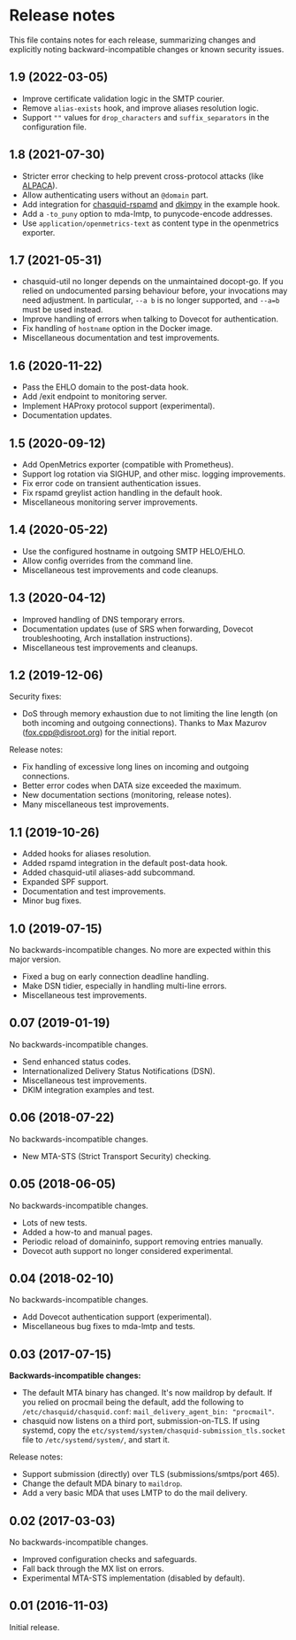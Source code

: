 
# Release notes

This file contains notes for each release, summarizing changes and explicitly
noting backward-incompatible changes or known security issues.


## 1.9 (2022-03-05)

- Improve certificate validation logic in the SMTP courier.
- Remove `alias-exists` hook, and improve aliases resolution logic.
- Support `""` values for `drop_characters` and `suffix_separators` in the
  configuration file.


## 1.8 (2021-07-30)

- Stricter error checking to help prevent cross-protocol attacks
  (like [ALPACA](https://alpaca-attack.com/)).
- Allow authenticating users without an `@domain` part.
- Add integration for
  [chasquid-rspamd](https://github.com/Thor77/chasquid-rspamd) and
  [dkimpy](https://launchpad.net/dkimpy/) in the example hook.
- Add a `-to_puny` option to mda-lmtp, to punycode-encode addresses.
- Use `application/openmetrics-text` as content type in the openmetrics
  exporter.


## 1.7 (2021-05-31)

- chasquid-util no longer depends on the unmaintained docopt-go.
  If you relied on undocumented parsing behaviour before, your invocations may
  need adjustment.  In particular, `--a b` is no longer supported, and `--a=b`
  must be used instead.
- Improve handling of errors when talking to Dovecot for authentication.
- Fix handling of `hostname` option in the Docker image.
- Miscellaneous documentation and test improvements.


## 1.6 (2020-11-22)

- Pass the EHLO domain to the post-data hook.
- Add /exit endpoint to monitoring server.
- Implement HAProxy protocol support (experimental).
- Documentation updates.


## 1.5 (2020-09-12)

- Add OpenMetrics exporter (compatible with Prometheus).
- Support log rotation via SIGHUP, and other misc. logging improvements.
- Fix error code on transient authentication issues.
- Fix rspamd greylist action handling in the default hook.
- Miscellaneous monitoring server improvements.


## 1.4 (2020-05-22)

- Use the configured hostname in outgoing SMTP HELO/EHLO.
- Allow config overrides from the command line.
- Miscellaneous test improvements and code cleanups.


## 1.3 (2020-04-12)

- Improved handling of DNS temporary errors.
- Documentation updates (use of SRS when forwarding, Dovecot troubleshooting,
  Arch installation instructions).
- Miscellaneous test improvements and cleanups.


## 1.2 (2019-12-06)

Security fixes:

- DoS through memory exhaustion due to not limiting the line length (on both
  incoming and outgoing connections). Thanks to Max Mazurov
  (fox.cpp@disroot.org) for the initial report.

Release notes:

- Fix handling of excessive long lines on incoming and outgoing connections.
- Better error codes when DATA size exceeded the maximum.
- New documentation sections (monitoring, release notes).
- Many miscellaneous test improvements.


## 1.1 (2019-10-26)

- Added hooks for aliases resolution.
- Added rspamd integration in the default post-data hook.
- Added chasquid-util aliases-add subcommand.
- Expanded SPF support.
- Documentation and test improvements.
- Minor bug fixes.


## 1.0 (2019-07-15)

No backwards-incompatible changes. No more are expected within this major
version.

- Fixed a bug on early connection deadline handling.
- Make DSN tidier, especially in handling multi-line errors.
- Miscellaneous test improvements.


## 0.07 (2019-01-19)

No backwards-incompatible changes.

- Send enhanced status codes.
- Internationalized Delivery Status Notifications (DSN).
- Miscellaneous test improvements.
- DKIM integration examples and test.


## 0.06 (2018-07-22)

No backwards-incompatible changes.

- New MTA-STS (Strict Transport Security) checking.


## 0.05 (2018-06-05)

No backwards-incompatible changes.

- Lots of new tests.
- Added a how-to and manual pages.
- Periodic reload of domaininfo, support removing entries manually.
- Dovecot auth support no longer considered experimental.


## 0.04 (2018-02-10)

No backwards-incompatible changes.

- Add Dovecot authentication support (experimental).
- Miscellaneous bug fixes to mda-lmtp and tests.


## 0.03 (2017-07-15)

**Backwards-incompatible changes:**

- The default MTA binary has changed. It's now maildrop by default.
  If you relied on procmail being the default, add the following to
  `/etc/chasquid/chasquid.conf`: `mail_delivery_agent_bin: "procmail"`.
- chasquid now listens on a third port, submission-on-TLS.
  If using systemd, copy the `etc/systemd/system/chasquid-submission_tls.socket`
  file to `/etc/systemd/system/`, and start it.


Release notes:

- Support submission (directly) over TLS (submissions/smtps/port 465).
- Change the default MDA binary to `maildrop`.
- Add a very basic MDA that uses LMTP to do the mail delivery.


## 0.02 (2017-03-03)

No backwards-incompatible changes.

- Improved configuration checks and safeguards.
- Fall back through the MX list on errors.
- Experimental MTA-STS implementation (disabled by default).


## 0.01 (2016-11-03)

Initial release.

